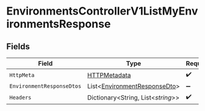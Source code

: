 # EnvironmentsControllerV1ListMyEnvironmentsResponse


## Fields

| Field                                                                             | Type                                                                              | Required                                                                          | Description                                                                       |
| --------------------------------------------------------------------------------- | --------------------------------------------------------------------------------- | --------------------------------------------------------------------------------- | --------------------------------------------------------------------------------- |
| `HttpMeta`                                                                        | [HTTPMetadata](../../Models/Components/HTTPMetadata.md)                           | :heavy_check_mark:                                                                | N/A                                                                               |
| `EnvironmentResponseDtos`                                                         | List<[EnvironmentResponseDto](../../Models/Components/EnvironmentResponseDto.md)> | :heavy_minus_sign:                                                                | OK                                                                                |
| `Headers`                                                                         | Dictionary<String, List<*string*>>                                                | :heavy_check_mark:                                                                | N/A                                                                               |